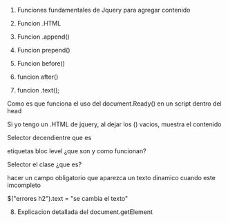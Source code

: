 1. Funciones fundamentales de Jquery para agregar contenido



2. Funcion .HTML



3. Funcion .append()


4. Funcion prepend()


5. Funcion before()


6. funcion after()


7. funcion .text();


Como es que funciona el uso del document.Ready() en un script dentro del head 


Si yo tengo un .HTML de jquery, al dejar los () vacios, muestra el contenido


Selector decendientre que es

etiquetas bloc level ¿que son y como funcionan?


Selector el clase ¿que es?


hacer un campo obligatorio que aparezca un texto dinamico cuando este imcompleto 

$("errores h2").text = "se cambia el texto"


8. Explicacion detallada del document.getElement